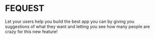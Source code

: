 # FEQUEST

Let your users help you build the best app you can by giving you suggestions of what they want and letting you see how many people are crazy for this new feature!
